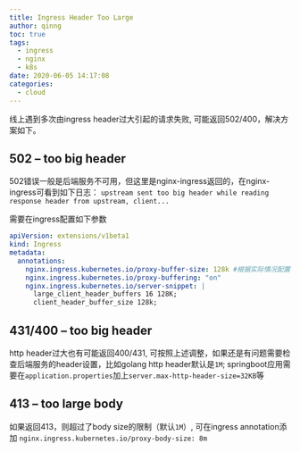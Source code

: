 ```yaml
---
title: Ingress Header Too Large
author: qinng
toc: true
tags:
  - ingress
  - nginx
  - k8s
date: 2020-06-05 14:17:08
categories:
  - cloud
---
```


线上遇到多次由ingress header过大引起的请求失败, 可能返回502/400，解决方案如下。

## 502 – too big header

502错误一般是后端服务不可用，但这里是nginx-ingress返回的，在nginx-ingress可看到如下日志：
`upstream sent too big header while reading response header from upstream, client...`

需要在ingress配置如下参数
```yaml
apiVersion: extensions/v1beta1
kind: Ingress
metadata:
  annotations:
    nginx.ingress.kubernetes.io/proxy-buffer-size: 128k #根据实际情况配置
    nginx.ingress.kubernetes.io/proxy-buffering: "on"
    nginx.ingress.kubernetes.io/server-snippet: |
      large_client_header_buffers 16 128K;
      client_header_buffer_size 128k;
```

## 431/400 – too big header

http header过大也有可能返回400/431, 可按照上述调整，如果还是有问题需要检查后端服务的header设置，比如golang http header默认是`1M`;
springboot应用需要在`application.properties`加上`server.max-http-header-size=32KB`等

## 413 – too large body

如果返回413，则超过了body size的限制（默认`1M`）, 可在ingress annotation添加
`nginx.ingress.kubernetes.io/proxy-body-size: 8m`
